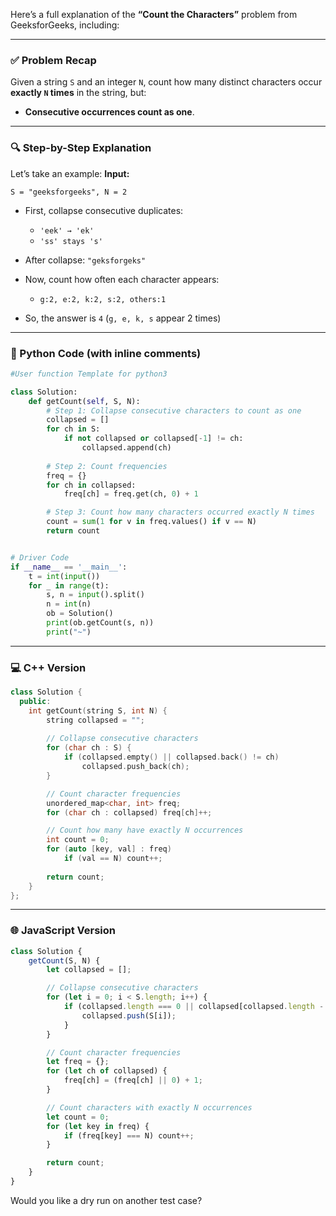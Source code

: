 Here’s a full explanation of the **“Count the Characters”** problem from GeeksforGeeks, including:

---

### ✅ **Problem Recap**

Given a string `S` and an integer `N`, count how many distinct characters occur **exactly `N` times** in the string, but:

* **Consecutive occurrences count as one**.

---

### 🔍 **Step-by-Step Explanation**

Let’s take an example:
**Input:**

```
S = "geeksforgeeks", N = 2
```

* First, collapse consecutive duplicates:

  * `'eek' → 'ek'`
  * `'ss' stays 's'`
* After collapse: `"geksforgeks"`
* Now, count how often each character appears:

  * `g:2, e:2, k:2, s:2, others:1`
* So, the answer is `4` (`g, e, k, s` appear 2 times)

---

### 🐍 Python Code (with inline comments)

```python
#User function Template for python3

class Solution:
    def getCount(self, S, N):
        # Step 1: Collapse consecutive characters to count as one
        collapsed = []
        for ch in S:
            if not collapsed or collapsed[-1] != ch:
                collapsed.append(ch)
        
        # Step 2: Count frequencies
        freq = {}
        for ch in collapsed:
            freq[ch] = freq.get(ch, 0) + 1

        # Step 3: Count how many characters occurred exactly N times
        count = sum(1 for v in freq.values() if v == N)
        return count


# Driver Code
if __name__ == '__main__':
    t = int(input())
    for _ in range(t):
        s, n = input().split()
        n = int(n)
        ob = Solution()
        print(ob.getCount(s, n))
        print("~")
```

---

### 💻 C++ Version

```cpp
class Solution {
  public:
    int getCount(string S, int N) {
        string collapsed = "";
        
        // Collapse consecutive characters
        for (char ch : S) {
            if (collapsed.empty() || collapsed.back() != ch)
                collapsed.push_back(ch);
        }

        // Count character frequencies
        unordered_map<char, int> freq;
        for (char ch : collapsed) freq[ch]++;

        // Count how many have exactly N occurrences
        int count = 0;
        for (auto [key, val] : freq)
            if (val == N) count++;
            
        return count;
    }
};
```

---

### 🌐 JavaScript Version

```javascript
class Solution {
    getCount(S, N) {
        let collapsed = [];

        // Collapse consecutive characters
        for (let i = 0; i < S.length; i++) {
            if (collapsed.length === 0 || collapsed[collapsed.length - 1] !== S[i]) {
                collapsed.push(S[i]);
            }
        }

        // Count character frequencies
        let freq = {};
        for (let ch of collapsed) {
            freq[ch] = (freq[ch] || 0) + 1;
        }

        // Count characters with exactly N occurrences
        let count = 0;
        for (let key in freq) {
            if (freq[key] === N) count++;
        }

        return count;
    }
}
```

Would you like a dry run on another test case?
